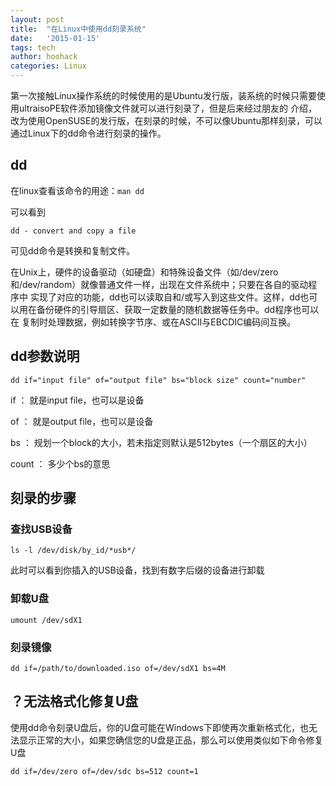```yaml
---
layout: post
title:  "在Linux中使用dd刻录系统"
date:   '2015-01-15'
tags: tech
author: hoohack
categories: Linux
---
```


第一次接触Linux操作系统的时候使用的是Ubuntu发行版，装系统的时候只需要使用ultraisoPE软件添加镜像文件就可以进行刻录了，但是后来经过朋友的
介绍，改为使用OpenSUSE的发行版，在刻录的时候，不可以像Ubuntu那样刻录，可以通过Linux下的dd命令进行刻录的操作。

## dd
在linux查看该命令的用途：`man dd`
    
可以看到



    dd - convert and copy a file
    
可见dd命令是转换和复制文件。

在Unix上，硬件的设备驱动（如硬盘）和特殊设备文件（如/dev/zero和/dev/random）就像普通文件一样，出现在文件系统中；只要在各自的驱动程序中
实现了对应的功能，dd也可以读取自和/或写入到这些文件。这样，dd也可以用在备份硬件的引导扇区、获取一定数量的随机数据等任务中。dd程序也可以在
复制时处理数据，例如转换字节序、或在ASCII与EBCDIC编码间互换。

## dd参数说明

    dd if="input file" of="output file" bs="block size" count="number" 

if ： 就是input file，也可以是设备

of ： 就是output file，也可以是设备

bs ： 规划一个block的大小，若未指定则默认是512bytes（一个扇区的大小）

count ： 多少个bs的意思

## 刻录的步骤

### 查找USB设备
    
    ls -l /dev/disk/by_id/*usb*/
    
此时可以看到你插入的USB设备，找到有数字后缀的设备进行卸载

### 卸载U盘
    
    umount /dev/sdX1
    
### 刻录镜像

    dd if=/path/to/downloaded.iso of=/dev/sdX1 bs=4M
    
## ？无法格式化修复U盘
使用dd命令刻录U盘后，你的U盘可能在Windows下即使再次重新格式化，也无法显示正常的大小，如果您确信您的U盘是正品，那么可以使用类似如下命令修复U盘

    dd if=/dev/zero of=/dev/sdc bs=512 count=1
    
